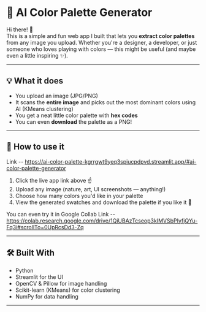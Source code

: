 # 🎨 AI Color Palette Generator

Hi there! 👋  
This is a simple and fun web app I built that lets you **extract color palettes** from any image you upload. 
Whether you're a designer, a developer, or just someone who loves playing with colors — this might be useful (and maybe even a little inspiring ✨).

---

## 💡 What it does
  
- You upload an image (JPG/PNG)
- It scans the **entire image** and picks out the most dominant colors using AI (KMeans clustering)
- You get a neat little color palette with **hex codes**
- You can even **download** the palette as a PNG!

---

## 📸 How to use it

   Link -- https://ai-color-palette-kgrrgwt9yeq3spiucpdpvd.streamlit.app/#ai-color-palette-generator
1. Click the live app link above ☝️
2. Upload any image (nature, art, UI screenshots — anything!)
3. Choose how many colors you'd like in your palette
4. View the generated swatches and download the palette if you like it 💾

You can even try it in Google Collab
Link -- https://colab.research.google.com/drive/1QiUBAzTcseop3kIMVSbPIyfjQYu-Fq3i#scrollTo=0UpRcsDd3-Zq

---

## 🛠️ Built With

- Python
- Streamlit for the UI
- OpenCV & Pillow for image handling
- Scikit-learn (KMeans) for color clustering
- NumPy for data handling

---

